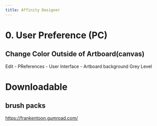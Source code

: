```yaml
---
title: Affinity Designer
---
```


# 0. User Preference (PC)
## Change Color Outside of Artboard(canvas)
Edit - PReferences - User Interface - Artboard background Grey Level


# Downloadable
## brush packs
https://frankentoon.gumroad.com/